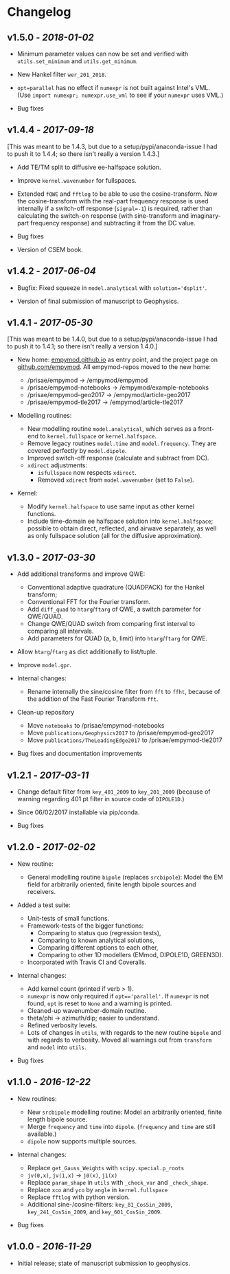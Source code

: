 # Changelog

## v1.5.0 - *2018-01-02*

* Minimum parameter values can now be set and verified with `utils.set_minimum`
  and `utils.get_minimum`.

* New Hankel filter `wer_201_2018`.

* `opt=parallel` has no effect if `numexpr` is not built against Intel's VML.
  (Use `import numexpr; numexpr.use_vml` to see if your `numexpr` uses VML.)

* Bug fixes

## v1.4.4 - *2017-09-18*
[This was meant to be 1.4.3, but due to a setup/pypi/anaconda-issue I had to
push it to 1.4.4; so there isn't really a version 1.4.3.]

* Add TE/TM split to diffusive ee-halfspace solution.

* Improve `kernel.wavenumber` for fullspaces.

* Extended `fQWE` and `fftlog` to be able to use the cosine-transform. Now the
  cosine-transform with the real-part frequency response is used internally if
  a switch-off response (`signal=-1`) is required, rather than calculating the
  switch-on response (with sine-transform and imaginary-part frequency
  response) and subtracting it from the DC value.

* Bug fixes

* Version of CSEM book.

## v1.4.2 - *2017-06-04*

* Bugfix: Fixed squeeze in `model.analytical` with `solution='dsplit'`.

* Version of final submission of manuscript to Geophysics.


## v1.4.1 - *2017-05-30*
[This was meant to be 1.4.0, but due to a setup/pypi/anaconda-issue I had to
push it to 1.4.1; so there isn't really a version 1.4.0.]

* New home: [empymod.github.io](https://empymod.github.io) as entry point,
  and the project page on [github.com/empymod](https://github.com/empymod).
  All empymod-repos moved to the new home:
    * /prisae/empymod -> /empymod/empymod
    * /prisae/empymod-notebooks -> /empymod/example-notebooks
    * /prisae/empymod-geo2017 -> /empymod/article-geo2017
    * /prisae/empymod-tle2017 -> /empymod/article-tle2017

* Modelling routines:
    * New modelling routine `model.analytical`, which serves as a front-end to
      `kernel.fullspace` or `kernel.halfspace`.
    * Remove legacy routines `model.time` and `model.frequency`.  They are
      covered perfectly by `model.dipole`.
    * Improved switch-off response (calculate and subtract from DC).
    * `xdirect` adjustments:
        * `isfullspace` now respects `xdirect`.
        * Removed `xdirect` from `model.wavenumber` (set to `False`).

* Kernel:
    * Modify `kernel.halfspace` to use same input as other kernel functions.
    * Include time-domain ee halfspace solution into `kernel.halfspace`;
      possible to obtain direct, reflected, and airwave separately, as well as
      only fullspace solution (all for the diffusive approximation).


## v1.3.0 - *2017-03-30*

* Add additional transforms and improve QWE:
    * Conventional adaptive quadrature (QUADPACK) for the Hankel transform;
    * Conventional FFT for the Fourier transform.
    * Add `diff_quad` to `htarg`/`ftarg` of QWE, a switch parameter for
      QWE/QUAD.
    * Change QWE/QUAD switch from comparing first interval to comparing all
      intervals.
    * Add parameters for QUAD (a, b, limit) into `htarg`/`ftarg` for QWE.

* Allow `htarg`/`ftarg` as dict additionally to list/tuple.

* Improve `model.gpr`.

* Internal changes:
    * Rename internally the sine/cosine filter from `fft` to `ffht`, because of
      the addition of the Fast Fourier Transform `fft`.

* Clean-up repository
    * Move `notebooks` to /prisae/empymod-notebooks
    * Move `publications/Geophysics2017` to /prisae/empymod-geo2017
    * Move `publications/TheLeadingEdge2017` to /prisae/empymod-tle2017

* Bug fixes and documentation improvements


## v1.2.1 - *2017-03-11*

* Change default filter from `key_401_2009` to `key_201_2009` (because of
  warning regarding 401 pt filter in source code of `DIPOLE1D`.)

* Since 06/02/2017 installable via pip/conda.

* Bug fixes


## v1.2.0 - *2017-02-02*

* New routine:
    * General modelling routine `bipole` (replaces `srcbipole`): Model the
      EM field for arbitrarily oriented, finite length bipole sources and
      receivers.

* Added a test suite:
    * Unit-tests of small functions.
    * Framework-tests of the bigger functions:
        * Comparing to status quo (regression tests),
        * Comparing to known analytical solutions,
        * Comparing different options to each other,
        * Comparing to other 1D modellers (EMmod, DIPOLE1D, GREEN3D).
    * Incorporated with Travis CI and Coveralls.

* Internal changes:
    * Add kernel count (printed if verb > 1).
    * `numexpr` is now only required if `opt=='parallel'`. If `numexpr` is not
      found, `opt` is reset to `None` and a warning is printed.
    * Cleaned-up wavenumber-domain routine.
    * theta/phi -> azimuth/dip; easier to understand.
    * Refined verbosity levels.
    * Lots of changes in `utils`, with regards to the new routine `bipole` and
      with regards to verbosity. Moved all warnings out from `transform` and
      `model` into `utils`.

* Bug fixes


## v1.1.0 - *2016-12-22*

* New routines:
    * New `srcbipole` modelling routine: Model an arbitrarily oriented, finite
      length bipole source.
    * Merge `frequency` and `time` into `dipole`. (`frequency` and `time` are
      still available.)
    * `dipole` now supports multiple sources.

* Internal changes:
    * Replace `get_Gauss_Weights` with `scipy.special.p_roots`
    * `jv(0,x)`, `jv(1,x)` -> `j0(x)`, `j1(x)`
    * Replace `param_shape` in `utils` with `_check_var` and `_check_shape`.
    * Replace `xco` and `yco` by `angle` in `kernel.fullspace`
    * Replace `fftlog` with python version.
    * Additional sine-/cosine-filters: `key_81_CosSin_2009`,
      `key_241_CosSin_2009`, and `key_601_CosSin_2009`.

* Bug fixes


## v1.0.0 - *2016-11-29*

* Initial release; state of manuscript submission to geophysics.
